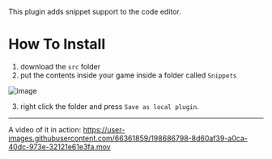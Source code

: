 This plugin adds snippet support to the code editor.

# How To Install
1. download the `src` folder
2. put the contents inside your game inside a folder called `Snippets`

![image](https://user-images.githubusercontent.com/66361859/198686460-2769b701-6cb4-447e-a9fc-20abedd7712e.png)

3. right click the folder and press `Save as local plugin`.

- - -
A video of it in action: https://user-images.githubusercontent.com/66361859/198686798-8d60af39-a0ca-40dc-973e-32121e61e3fa.mov


